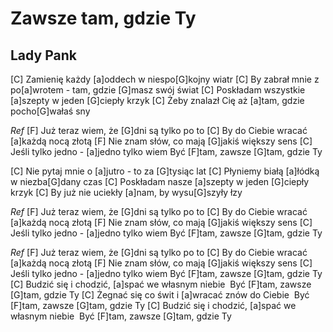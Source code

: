 # Zawsze tam, gdzie Ty
## Lady Pank

[C] Zamienię każdy [a]oddech w niespo[G]kojny wiatr
[C] By zabrał mnie z po[a]wrotem - tam, gdzie [G]masz swój świat
[C] Poskładam wszystkie [a]szepty w jeden [G]ciepły krzyk
[C] Żeby znalazł Cię aż [a]tam, gdzie pocho[G]wałaś sny

*Ref*
[F] Już teraz wiem, że [G]dni są tylko po to
[C] By do Ciebie wracać [a]każdą nocą złotą
[F] Nie znam słów, co mają [G]jakiś większy sens
[C] Jeśli tylko jedno - [a]jedno tylko wiem
Być [F]tam, zawsze [G]tam, gdzie Ty

[C] Nie pytaj mnie o [a]jutro - to za [G]tysiąc lat
[C] Płyniemy białą [a]łódką w niezba[G]dany czas
[C] Poskładam nasze [a]szepty w jeden [G]ciepły krzyk
[C] By już nie uciekły [a]nam, by wysu[G]szyły łzy


*Ref*
[F] Już teraz wiem, że [G]dni są tylko po to
[C] By do Ciebie wracać [a]każdą nocą złotą
[F] Nie znam słów, co mają [G]jakiś większy sens
[C] Jeśli tylko jedno - [a]jedno tylko wiem
Być [F]tam, zawsze [G]tam, gdzie Ty

*Ref*
[F] Już teraz wiem, że [G]dni są tylko po to
[C] By do Ciebie wracać [a]każdą nocą złotą
[F] Nie znam słów, co mają [G]jakiś większy sens
[C] Jeśli tylko jedno - [a]jedno tylko wiem
Być [F]tam, zawsze [G]tam, gdzie Ty
[C] Budzić się i chodzić, [a]spać we własnym niebie
&nbsp;Być [F]tam, zawsze [G]tam, gdzie Ty
[C] Żegnać się co świt i [a]wracać znów do Ciebie
&nbsp;Być [F]tam, zawsze [G]tam, gdzie Ty
[C] Budzić się i chodzić, [a]spać we własnym niebie
&nbsp;Być [F]tam, zawsze [G]tam, gdzie Ty

